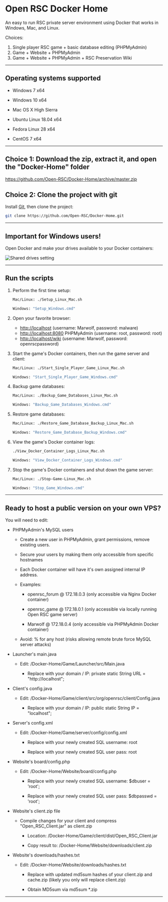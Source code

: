 # Open RSC Docker Home
An easy to run RSC private server environment using Docker that works in Windows, Mac, and Linux.

Choices:

  1. Single player RSC game + basic database editing (PHPMyAdmin)
  2. Game + Website + PHPMyAdmin
  3. Game + Website + PHPMyAdmin + RSC Preservation Wiki

___

## Operating systems supported

* Windows 7 x64

* Windows 10 x64

* Mac OS X High Sierra

* Ubuntu Linux 18.04 x64

* Fedora Linux 28 x64

* CentOS 7 x64

___

## Choice 1: Download the zip, extract it, and open the "Docker-Home" folder

https://github.com/Open-RSC/Docker-Home/archive/master.zip

## Choice 2: Clone the project with git

Install [Git](http://git-scm.com/book/en/v2/Getting-Started-Installing-Git), then clone the project:

  ```sh
  git clone https://github.com/Open-RSC/Docker-Home.git
  ```

___

## Important for Windows users!

Open Docker and make your drives available to your Docker containers:

![Shared drives setting](https://i.imgur.com/6YsGkoZ.png)

___

## Run the scripts

1. Perform the first time setup:

    ```sh
    Mac/Linux: ./Setup_Linux_Mac.sh
    ```

    ```sh
    Windows: "Setup_Windows.cmd"
    ```

2. Open your favorite browser:

    * [http://localhost](http://localhost/) (username: Marwolf, password: malware)
    * [http://localhost:8080](http://localhost:8080/) PHPMyAdmin (username: root, password: root)
    * [http://localhost/wiki](http://localhost/wiki) (username: Marwolf, password: openrscpassword)

3. Start the game's Docker containers, then run the game server and client:

    ```sh
    Mac/Linux: ./Start_Single_Player_Game_Linux_Mac.sh
    ```

    ```sh
    Windows: "Start_Single_Player_Game_Windows.cmd"
    ```

4. Backup game databases:

    ```sh
    Mac/Linux: ./Backup_Game_Databases_Linux_Mac.sh
    ```

    ```sh
    Windows: "Backup_Game_Databases_Windows.cmd"
    ```

5. Restore game databases:

    ```sh
    Mac/Linux: ./Restore_Game_Database_Backup_Linux_Mac.sh
    ```

    ```sh
    Windows: "Restore_Game_Database_Backup_Windows.cmd"
    ```
6. View the game's Docker container logs:

    ```sh
    ./View_Docker_Container_Logs_Linux_Mac.sh
    ```

    ```sh
    Windows: "View_Docker_Container_Logs_Windows.cmd"
    ```

7. Stop the game's Docker containers and shut down the game server:

    ```sh
    Mac/Linux: ./Stop-Game-Linux_Mac.sh
    ```

    ```sh
    Windows: "Stop_Game_Windows.cmd"
    ```

___

## Ready to host a public version on your own VPS?

You will need to edit:

* PHPMyAdmin's MySQL users

  * Create a new user in PHPMyAdmin, grant permissions, remove existing users.

  * Secure your users by making them only accessible from specific hostnames

  * Each Docker container will have it's own assigned internal IP address.

  * Examples:

    * openrsc_forum @ 172.18.0.3 (only accessible via Nginx Docker container)

    * openrsc_game @ 172.18.0.1 (only accessible via locally running Open RSC game server)

    * Marwolf @ 172.18.0.4 (only accessible via PHPMyAdmin Docker container)

  * Avoid: % for any host (risks allowing remote brute force MySQL server attacks)

* Launcher's main.java

  * Edit: /Docker-Home/Game/Launcher/src/Main.java

    * Replace with your domain / IP: private static String URL = "http://localhost";

* Client's config.java

  * Edit: /Docker-Home/Game/client/src/org/openrsc/client/Config.java

    * Replace with your domain / IP: public static String IP = "localhost";

* Server's config.xml

  * Edit: /Docker-Home/Game/server/config/config.xml

    * Replace with your newly created SQL username: <entry key="dblogin">root</entry>

    * Replace with your newly created SQL user pass: <entry key="dbpass">root</entry>

* Website's board/config.php

  * Edit: /Docker-Home/Website/board/config.php

    * Replace with your newly created SQL username: $dbuser = 'root';

    * Replace with your newly created SQL user pass: $dbpasswd = 'root';

* Website's client.zip file

  * Compile changes for your client and compress "Open_RSC_Client.jar" as client.zip

    * Location: /Docker-Home/Game/client/dist/Open_RSC_Client.jar

    * Copy result to: /Docker-Home/Website/downloads/client.zip

* Website's downloads/hashes.txt

  * Edit: /Docker-Home/Website/downloads/hashes.txt

    * Replace with updated md5sum hashes of your client.zip and cache.zip (likely you only will replace client.zip)

    * Obtain MD5sum via md5sum *.zip

___

